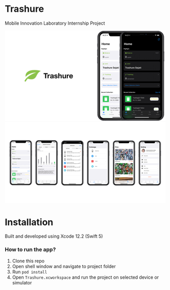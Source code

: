 # Trashure
Mobile Innovation Laboratory Internship Project

![Trashure Boarding](https://raw.githubusercontent.com/mrandika/ios-trashure/main/TrashureOnboarding.png)
![Trashure Screen](https://raw.githubusercontent.com/mrandika/ios-trashure/main/TrashureScreen.png)

# Installation

Built and developed using Xcode 12.2 (Swift 5)

### How to run the app?

1. Clone this repo
2. Open shell window and navigate to project folder
3. Run `pod install`
4. Open `Trashure.xcworkspace` and run the project on selected device or simulator
